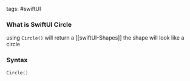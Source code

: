 tags: #swiftUI 

### What is SwiftUI Circle
using `Circle()` will return a [[swiftUI-Shapes]] 
the shape will look like a circle

### Syntax
```swift
Circle()
```